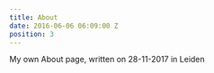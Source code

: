 ```yaml
---
title: About
date: 2016-06-06 06:09:00 Z
position: 3
---
```


My own About page, written on 28-11-2017 in Leiden